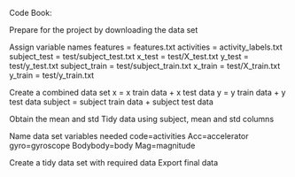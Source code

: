 Code Book: 

Prepare for the project by downloading the data set 

Assign variable names 
    features = features.txt
    activities = activity_labels.txt
    subject_test = test/subject_test.txt
    x_test = test/X_test.txt
    y_test = test/y_test.txt
    subject_train = test/subject_train.txt
    x_train = test/X_train.txt
    y_train = test/y_train.txt 


Create a combined data set 
    x = x train data + x test data
    y = y train data + y test data
    subject = subject train data + subject test data

Obtain the mean and std 
    Tidy data using subject, mean and std columns

Name data set variables needed 
    code=activities
    Acc=accelerator
    gyro=gyroscope
    Bodybody=body
    Mag=magnitude

Create a tidy data set with required data
    Export final data

